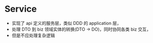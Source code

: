 # Service

* 实现了 api 定义的服务层，类似 DDD 的 application 层，
* 处理 DTO 到 biz 领域实体的转换(DTO -> DO)，同时协同各类 biz 交互，
* 但是不应处理复杂逻辑